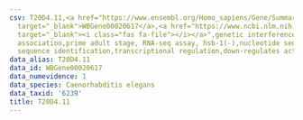 ```yaml
---
csv: T20D4.11,<a href="https://www.ensembl.org/Homo_sapiens/Gene/Summary?db=core;g=WBGene00020617"
  target="_blank">WBGene00020617</a>,<a href="https://www.ncbi.nlm.nih.gov/pubmed/30894454"
  target="_blank"><i class="fas fa-file"></i></a>",genetic interference,functional
  association,prime adult stage, RNA-seq assay, hsb-1(-),nucleotide sequence identification,nucleotide
  sequence identification,transcriptional regulation,down-regulates activity
data_alias: T20D4.11
data_id: WBGene00020617
data_numevidence: 1
data_species: Caenorhabditis elegans
data_taxid: '6239'
title: T20D4.11
---
```


